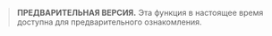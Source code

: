 > **ПРЕДВАРИТЕЛЬНАЯ ВЕРСИЯ.** Эта функция в настоящее время доступна для предварительного ознакомления.
